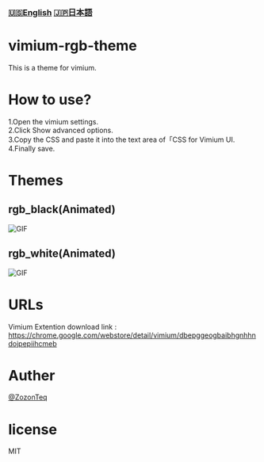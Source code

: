 ### [🇺🇸English](https://github.com/ZozonTeq/vimium-rgb-theme/blob/main/README.md) [🇯🇵日本語](https://github.com/ZozonTeq/vimium-rgb-theme/blob/main/README.ja.md) 
# vimium-rgb-theme

This is a theme for vimium.

# How to use?
1.Open the vimium settings.  
2.Click Show advanced options.  
3.Copy the CSS and paste it into the text area of「CSS for Vimium UI.  
4.Finally save.  
# Themes
## rgb_black(Animated)
![GIF](https://github.com/ZozonTeq/vimium-rgb-theme/blob/main/image/rgbblack.gif)
## rgb_white(Animated)
![GIF](https://github.com/ZozonTeq/vimium-rgb-theme/blob/main/image/rgbwhite.gif)
# URLs
Vimium Extention download link : https://chrome.google.com/webstore/detail/vimium/dbepggeogbaibhgnhhndojpepiihcmeb

# Auther 
[@ZozonTeq](https://github.com/ZozonTeq)
# license
MIT
